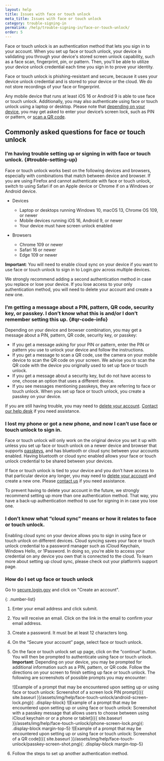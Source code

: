 ```yaml
---
layout: help
title: Issues with face or touch unlock
meta_title: Issues with face or touch unlock
category: trouble-signing-in
permalink: /help/trouble-signing-in/face-or-touch-unlock/
order: 5
---
```


Face or touch unlock is an authentication method that lets you sign in to your account. When you set up face or touch unlock, your device is validating you through your device's stored screen unlock capability, such as a face scan, fingerprint, pin, or pattern. Then, you'll be able to utilize your device unlock credential each time you sign in to prove your identity. 

Face or touch unlock is phishing-resistant and secure, because it uses your device unlock credential and is stored to your device or the cloud. We do not store recordings of your face or fingerprint.

Any mobile device that runs at least iOS 16 or Android 9 is able to use face or touch unlock. Additionally, you may also authenticate using face or touch unlock using a laptop or desktop. Please note that [depending on your device](#trouble-setting-up), you may get asked to enter your device’s screen lock, such as PIN or pattern, or [scan a QR code](#qr-code-info).


## Commonly asked questions for face or touch unlock

### I’m having trouble setting up or signing in with face or touch unlock. {#trouble-setting-up}

Face or touch unlock works best on the following devices and browsers, especially with combinations that match between device and browser. If you are using Firefox and cannot authenticate with face or touch unlock, switch to using Safari if on an Apple device or Chrome if on a Windows or Android device.

* Devices
    * Laptop or desktops running Windows 10, macOS 13, Chrome OS 109, or newer
    * Mobile devices running iOS 16, Android 9, or newer
    * Your device must have screen unlock enabled

* Browsers
    * Chrome 109 or newer
    * Safari 16 or newer
    * Edge 109 or newer 

**Important**: You will need to enable cloud sync on your device if you want to use face or touch unlock to sign in to Login.gov across multiple devices.

We strongly recommend adding a second authentication method in case you replace or lose your device. If you lose access to your only authentication method, you will need to delete your account and create a new one.

### I’m getting a message about a PIN, pattern, QR code, security key, or passkey. I don’t know what this is and/or I don’t remember setting this up. {#qr-code-info}

Depending on your device and browser combination, you may get a message about a PIN, pattern, QR code, security key, or passkey: 

* If you get a message asking for your PIN or pattern, enter the PIN or pattern you use to unlock your device and follow the instructions.
* If you get a message to scan a QR code, use the camera on your mobile device to scan the QR code on your screen. We advise you to scan the QR code with the device you originally used to set up face or touch unlock.
* If you get a message about a security key, but do not have access to one, choose an option that uses a different device.
* If you see messages mentioning passkeys, they are referring to face or touch unlock. When you set up face or touch unlock, you create a passkey on your device.

If you are still having trouble, you may need to [delete your account](/en/help/manage-your-account/delete-your-account/). [Contact our help desk](/en/contact/) if you need assistance.

### I lost my phone or got a new phone, and now I can’t use face or touch unlock to sign in.

Face or touch unlock will only work on the original device you set it up with unless you set up face or touch unlock on a newer device and browser that supports [passkeys](https://fidoalliance.org/passkeys/), and has bluetooth or cloud sync between your accounts enabled. Having bluetooth or cloud sync enabled allows your face or touch unlock credential to be shared between your devices.

If face or touch unlock is tied to your device and you don’t have access to that particular device any longer, you may need to [delete your account](/en/help/manage-your-account/delete-your-account/) and create a new one. Please [contact us](/en/contact/) if you need assistance.

To prevent having to delete your account in the future, we strongly recommend setting up more than one authentication method. That way, you have a back-up authentication method to use for signing in in case you lose one.

### I don’t know what “cloud sync” means or how it relates to face or touch unlock.

Enabling cloud sync on your device allows you to sign in using face or touch unlock on different devices. Cloud syncing saves your face or touch unlock credential to a password manager such as iCloud Keychain, Windows Hello, or 1Password. In doing so, you’re able to access your credential on any device you own that is connected to the cloud. To learn more about setting up cloud sync, please check out your platform’s support page.


### How do I set up face or touch unlock 

Go to [secure.login.gov](https://secure.login.gov/) and click on "Create an account".

{: .number-list}
1. Enter your email address and click submit.
2. You will receive an email. Click on the link in the email to confirm your email address.
3. Create a password. It must be at least 12 characters long.
4. On the “Secure your account” page, select face or touch unlock.
5. On the face or touch unlock set up page, click on the “continue” button. You will then be prompted to authenticate using face or touch unlock.
    **Important**: Depending on your device, you may be prompted for additional information such as a PIN, pattern, or QR code. Follow the directions on your screen to finish setting up face or touch unlock. The following are screenshots of possible prompts you may encounter:

    ![Example of a prompt that may be encountered upon setting up or using face or touch unlock: Screenshot of a screen lock PIN prompt]({{ site.baseurl }}/assets/img/help/face-touch-unlock/android-screen-lock.png){: .display-block}
    ![Example of a prompt that may be encountered upon setting up or using face or touch unlock: Screenshot with a passkey message that allows users to choose between using iCloud keychain or or a phone or tablet]({{ site.baseurl }}/assets/img/help/face-touch-unlock/iphone-screen-lock.png){: .display-block margin-top-5}
    ![Example of a prompt that may be encountered upon setting up or using face or touch unlock: Screenshot of a QR code]({{ site.baseurl }}/assets/img/help/face-touch-unlock/passkey-screen-shot.png){: .display-block margin-top-5}
6. Follow the steps to set up another authentication method.

 
